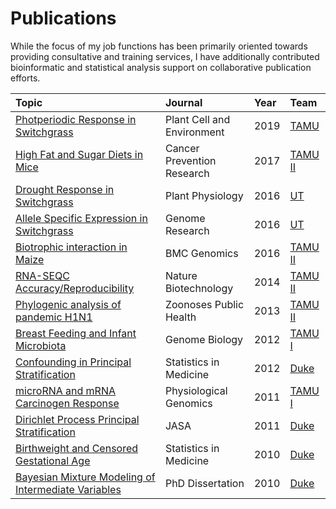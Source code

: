 # Publications

While the focus of my job functions has been primarily oriented towards providing consultative and training services,
I have additionally contributed bioinformatic and statistical analysis support on collaborative publication efforts.

| Topic | Journal | Year | Team |
|:------|:--------|:-----|:-----|
| [Photperiodic Response in Switchgrass](https://onlinelibrary.wiley.com/doi/abs/10.1111/pce.13546) | Plant Cell and Environment | 2019 | [TAMU](https://github.com/pointOfive/Examples/tree/master/Bio#tamu) |
| [High Fat and Sugar Diets in Mice](http://cancerpreventionresearch.aacrjournals.org/content/10/10/553.long) | Cancer Prevention Research | 2017 | [TAMU II](https://github.com/pointOfive/Examples/tree/master/Bio#tamu) |
| [Drought Response in Switchgrass](http://www.plantphysiol.org/content/172/2/734) | Plant Physiology | 2016 | [UT](https://github.com/pointOfive/Examples/tree/master/Bio#ut) |
| [Allele Specific Expression in Switchgrass](http://genome.cshlp.org/content/early/2016/03/07/gr.198135.115) | Genome Research | 2016 | [UT](https://github.com/pointOfive/Examples/tree/master/Bio#ut) |
| [Biotrophic interaction in Maize](https://bmcgenomics.biomedcentral.com/articles/10.1186/s12864-016-2546-0) | BMC Genomics | 2016 | [TAMU II](https://github.com/pointOfive/Examples/tree/master/Bio#tamu) |
| [RNA-SEQC Accuracy/Reproducibility](https://www.nature.com/articles/nbt.2957) | Nature Biotechnology | 2014 | [TAMU II](https://github.com/pointOfive/Examples/tree/master/Bio#tamu) |
| [Phylogenic analysis of pandemic H1N1](http://onlinelibrary.wiley.com/doi/10.1111/zph.12006/abstract) | Zoonoses Public Health | 2013 | [TAMU II](https://github.com/pointOfive/Examples/tree/master/Bio#tamu) |
| [Breast Feeding and Infant Microbiota](https://genomebiology.biomedcentral.com/articles/10.1186/gb-2012-13-4-r32) | Genome Biology | 2012 | [TAMU I](https://github.com/pointOfive/Examples/tree/master/Bio#postdoc) |
| [Confounding in Principal Stratification](http://onlinelibrary.wiley.com/doi/10.1002/sim.4472/abstract) | Statistics in Medicine | 2012 | [Duke](https://github.com/pointOfive/Examples/tree/master/Bio#duke) |
| [microRNA and mRNA Carcinogen Response](http://www.physiology.org/doi/pdf/10.1152/physiolgenomics.00213.2010) | Physiological Genomics | 2011 | [TAMU I](https://github.com/pointOfive/Examples/tree/master/Bio#postdoc) |
| [Dirichlet Process Principal Stratification](https://www.jstor.org/stable/23239541?seq=1#page_scan_tab_contents) | JASA | 2011 | [Duke](https://github.com/pointOfive/Examples/tree/master/Bio#duke) |
| [Birthweight and Censored Gestational Age](https://www.ncbi.nlm.nih.gov/pmc/articles/PMC5013733/) | Statistics in Medicine | 2010 | [Duke](https://github.com/pointOfive/Examples/tree/master/Bio#duke) |
| [Bayesian Mixture Modeling of Intermediate Variables](https://dukespace.lib.duke.edu/dspace/handle/10161/2983) | PhD Dissertation | 2010 | [Duke](https://github.com/pointOfive/Examples/tree/master/Bio#duke) |


